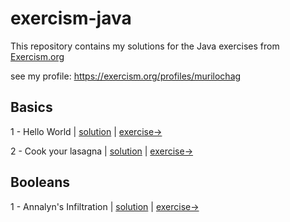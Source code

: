 # exercism-java 

This repository contains my solutions for the Java exercises from [Exercism.org](https://exercism.org/)

see my profile: https://exercism.org/profiles/murilochag

## Basics
1 - Hello World | [solution](../main/hello-world/src/main/java/Greeter.java) | [exercise->](https://exercism.org/tracks/java/exercises/hello-world)

2 - Cook your lasagna | [solution](../main/lasagna/src/main/java/Lasagna.java) | [exercise->](https://exercism.org/tracks/java/exercises/lasagna)

## Booleans

1 - Annalyn's Infiltration | [solution](../main/annalyns-infiltration/src/main/java/AnnalynsInfiltration.java) | [exercise->](https://exercism.org/tracks/java/exercises/annalyns-infiltration)
